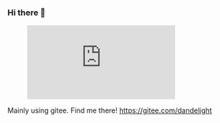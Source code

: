 ### Hi there 👋
<figure><embed src="https://wakatime.com/share/@e2cc20d3-8e58-403d-ba7e-93defa89b28b/710903c0-323c-44bc-98ad-79127e1476ce.svg"></embed></figure>

Mainly using gitee. Find me there! <https://gitee.com/dandelight>

<!--
**Dandelight/dandelight** is a ✨ _special_ ✨ repository because its `README.md` (this file) appears on your GitHub profile.

Here are some ideas to get you started:

- 🔭 I’m currently working on ...
- 🌱 I’m currently learning ...
- 👯 I’m looking to collaborate on ...
- 🤔 I’m looking for help with ...
- 💬 Ask me about ...
- 📫 How to reach me: ...
- 😄 Pronouns: ...
- ⚡ Fun fact: ...
-->
